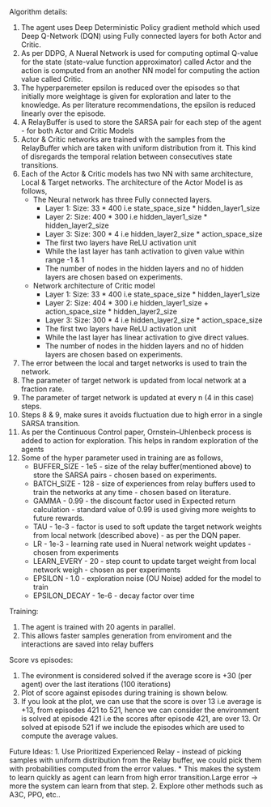 Algorithm details:
1. The agent uses Deep Deterministic Policy gradient methold which used Deep Q-Network (DQN) using Fully connected layers for both Actor and Critic.
2. As per DDPG, A Nueral Network is used for computing optimal Q-value for the state (state-value function approximator) called Actor and the action is
    computed from an another NN model for computing the action value called Critic.
3. The hyperparemeter epsilon is reduced over the episodes so that initially more weightage is given for exploration and later to the knowledge. As per literature recommendations,
   the epsilon is reduced linearly over the episode.
4. A RelayBuffer is used to store the SARSA pair for each step of the agent - for both Actor and Critic Models
5. Actor & Critic networks are trained with the samples from the RelayBuffer which are taken with uniform distribution from it. This kind of disregards the temporal relation between consecutives state transitions.
6. Each of the Actor & Critic models has two NN with same architecture, Local & Target networks. The architecture of the Actor Model is as follows,
    * The Neural network has three Fully connected layers.
      * Layer 1: Size: 33 * 400 i.e state_space_size * hidden_layer1_size
      * Layer 2: Size: 400 * 300 i.e hidden_layer1_size * hidden_layer2_size
      * Layer 3: Size: 300 * 4 i.e hidden_layer2_size * action_space_size
      * The first two layers have ReLU activation unit
      * While the last layer has tanh activation to given value within range -1 & 1
      * The number of nodes in the hidden layers and no of hidden layers are chosen based on experiments.
    * Network architecture of Critic model
      * Layer 1: Size: 33 * 400 i.e state_space_size * hidden_layer1_size
      * Layer 2: Size: 404 * 300 i.e hidden_layer1_size + action_space_size * hidden_layer2_size
      * Layer 3: Size: 300 * 4 i.e hidden_layer2_size * action_space_size
      * The first two layers have ReLU activation unit
      * While the last layer has linear activation to give direct values.
      * The number of nodes in the hidden layers and no of hidden layers are chosen based on experiments.
7. The error between the local and target networks is used to train the network.
8. The parameter of target network is updated from local network at a fraction rate.
9. The parameter of target network is updated at every n (4 in this case) steps.
10. Steps 8 & 9, make sures it avoids fluctuation due to high error in a single SARSA transition.
11. As per the Continuous Control paper,  Ornstein–Uhlenbeck process is added to action for exploration. This helps in random exploration of the agents
12. Some of the hyper parameter used in training are as follows,
    * BUFFER_SIZE - 1e5 - size of the relay buffer(mentioned above) to store the SARSA pairs - chosen based on experiments.
    * BATCH_SIZE - 128 - size of experiences from relay buffers used to train the networks at any time - chosen based on literature.
    * GAMMA - 0.99 - the discount factor used in Expected return calculation - standard value of 0.99 is used giving more weights to future rewards.
    * TAU - 1e-3 - factor is used to soft update the target network weights from local network (described above) - as per the DQN paper.
    * LR - 1e-3 - learning rate used in Nueral network weight updates - chosen from experiments
    * LEARN_EVERY - 20 - step count to update target weight from local network weigh - chosen as per experiments
    * EPSILON - 1.0 - exploration noise (OU Noise) added for the model to train
    * EPSILON_DECAY - 1e-6 - decay factor over time

Training:
  1. The agent is trained with 20 agents in parallel.
  2. This allows faster samples generation from enviroment and the interactions are saved into relay buffers

Score vs episodes:
  1. The evironment is considered solved if the average score is +30 (per agent) over the last iterations (100 iterations)
  2. Plot of score against episodes during training is shown below.
  3. If you look at the plot, we can use that the score is over 13 i.e average is +13, from episodes 421 to 521, hence we can consider the environment is solved at episode 421 i.e the scores after episode 421, are over 13. Or solved at episode 521 if we include the episodes which are used to compute the average values.

Future Ideas:
    1. Use Prioritized Experienced Relay - instead of picking samples with uniform distribution from the Relay buffer, we could pick them with probabilities computed from the error values.
        * This makes the system to learn quickly as agent can learn from high error transition.Large error -> more the system can learn from that step.
    2. Explore other methods such as A3C, PPO, etc..
